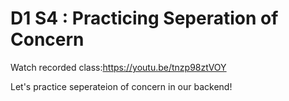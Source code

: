 # D1 S4 : Practicing Seperation of Concern

Watch recorded class:https://youtu.be/tnzp98ztVOY

Let's practice seperateion of concern in our backend!
